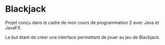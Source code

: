 # Blackjack

Projet conçu dans le cadre de mon cours de programmation 2 avec Java et JavaFX.

Le but étant de créer une interface permettant de jouer au jeu de Blackjack.
